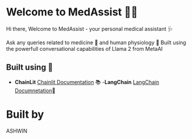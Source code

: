 # Welcome to MedAssist 👨‍⚕️

Hi there, Welcome to MedAssist - your personal medical assistant 🩺

Ask any queries related to medicine 💊  and human physiology 🧠
Built using the powerfull conversational capabilities of Llama 2 from MetaAI



## Built using 🔗

- **ChainLit** [Chainlit Documentation](https://github.com/Chainlit/chainlit) 📚
-**LangChain** [LangChain Documnetation](https://python.langchain.com/docs/get_started/introduction.html)🦜️


# Built by
ASHWIN 